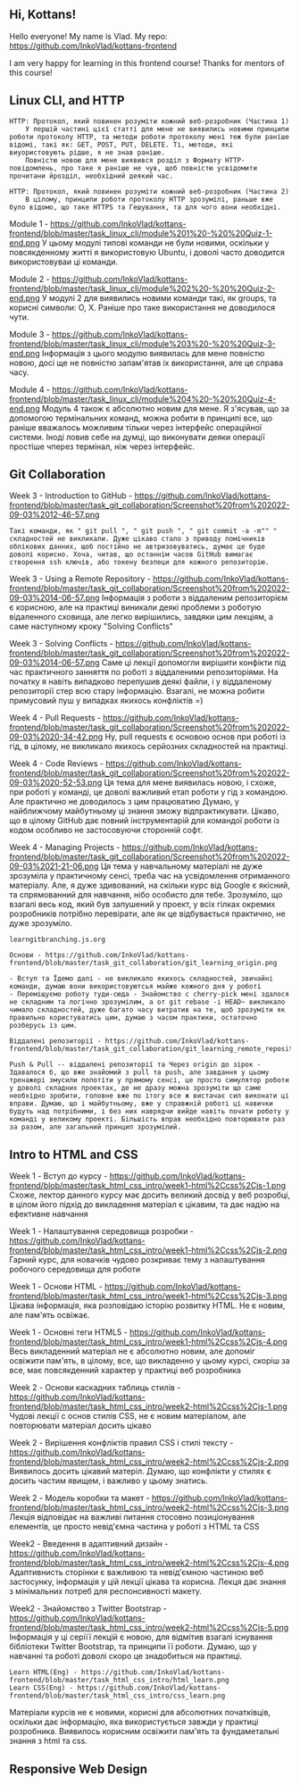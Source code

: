 ## Hi, Kottans!
Hello everyone! My name is Vlad. My repo: https://github.com/InkoVlad/kottans-frontend

I am very happy for learning in this frontend course! Thanks for mentors of this course!


## Linux CLI, and HTTP

	HTTP: Протокол, який повинен розуміти кожний веб-розробник (Частина 1)
		У першій частині цієї статті для мене не виявились новими принципи роботи протоколу HTTP, та методи роботи протоколу мені теж були раніше відомі, такі як: GET, POST, PUT, DELETE. Ті, методи, які виуористовують рідше, я не знав раніше.
		Повністю новою для мене виявився розділ з Формату HTTP-повідомлень, про таке я раніше не чув, щоб повністю усвідомити прочитани йрозділ, необхідний деякий час.
		
	HTTP: Протокол, який повинен розуміти кожний веб-розробник (Частина 2)
		В цілому, принципи роботи протоколу HTTP зрозумілі, раньше вже було відомо, що таке HTTPS та Гешування, та для чого вони необхідні.

Module 1 - https://github.com/InkoVlad/kottans-frontend/blob/master/task_linux_cli/module%201%20-%20%20Quiz-1-end.png
	У цьому модулі типові команди не були новими, оскільки у повсякденному житті я використовую Ubuntu, і доволі часто доводится використовуваи ці команди.

Module 2 - https://github.com/InkoVlad/kottans-frontend/blob/master/task_linux_cli/module%202%20-%20%20Quiz-2-end.png
	У модулі 2 для виявились новими команди такі, як groups, та корисні символи: O, X. Раніше про таке використання не доводилося чути.
	
Module 3 - https://github.com/InkoVlad/kottans-frontend/blob/master/task_linux_cli/module%203%20-%20%20Quiz-3-end.png
	Інформація з цього модулю виявилась для мене повністю новою, досі ще не повністю запам'ятав іх використання, але це справа часу.
	
Module 4 - https://github.com/InkoVlad/kottans-frontend/blob/master/task_linux_cli/module%204%20-%20%20Quiz-4-end.png
	Модуль 4 також є абсолютно новим для мене. Я з'ясував, що за допомогою термінальних команд, можна робити в принципі все, що раніше вважалось можливим тільки через інтерфейс операційної системи. Іноді ловив себе на думці, що виконувати деяки операції простіше чперез термінал, ніж через інтерфейс. 


## Git Collaboration

Week 3 - Introduction to GitHub - https://github.com/InkoVlad/kottans-frontend/blob/master/task_git_collaboration/Screenshot%20from%202022-09-03%2012-46-57.png
		
	Такі команди, як " git pull ", " git push ", " git commit -a -m"" " складностей не викликали. Дуже цікаво стало з приводу помічників облікових данних, щоб постійно не автризовуватись, думає це буде доволі корисно. Хоча, читав, що останнім часов GitHub вимагає створення ssh ключів, або токену безпеци для кожного репозиторію. 

Week 3 - Using a Remote Repository - https://github.com/InkoVlad/kottans-frontend/blob/master/task_git_collaboration/Screenshot%20from%202022-09-03%2014-06-57.png
	Інформація з роботи з віддаленим репозиторієм є корисною, але на практиці виникали деякі проблеми з роботую відаленного сховища, але легко вирішились, завдяки цим лекціям, а саме наступному кроку "Solving Conflicts"

Week 3 - Solving Conflicts - https://github.com/InkoVlad/kottans-frontend/blob/master/task_git_collaboration/Screenshot%20from%202022-09-03%2014-06-57.png
	Саме ці лекції допомогли вирішити конфікти під час практичного занняття по роботі з віддаленими репозиторіями. На початку я навіть випадково перепушив деякі файли, і у віддаленому репозиторії стер всю стару інформацію. Взагалі, не можна робити примусовий пуш у випадках якихось конфліктів =)

Week 4 - Pull Requests - https://github.com/InkoVlad/kottans-frontend/blob/master/task_git_collaboration/Screenshot%20from%202022-09-03%2020-34-42.png
	Ну, pull requests є основою основ при роботі із гід, в цілому, не викликало якихось серйозних складностей на практиці.
	
Week 4 - Code Reviews - https://github.com/InkoVlad/kottans-frontend/blob/master/task_git_collaboration/Screenshot%20from%202022-09-03%2020-52-53.png
	Ця тема для мене виявилась новою, і схоже, при роботі у команді, це доволі важливий етап роботи у гід з командою. Але практично не доводилось з цим працюватию Думаю, у найближчому майбутньому ці знання зможу відпрактикувати. Цікаво, що в цілому GitHub дає повний інструментарій для командої роботи із кодом особливо не застосовуючи сторонній софт.

Week 4 - Managing Projects - https://github.com/InkoVlad/kottans-frontend/blob/master/task_git_collaboration/Screenshot%20from%202022-09-03%2021-21-06.png
	Ця тема у навчальному матеріалі не дуже зрозуміла у практичному сенсі, треба час на усвідомлення отриманного матеріалу. Але, я дуже здивований, на скільки курс від Google є якісний, та спрямованний для навчання, нібо особисто для тебе. 
	Зрозуміло, що взагалі весь код, який був запушений у проект, у всіх гілках окремих розробників потрібно перевірати, але як це відбувається практично, не дуже зрозуміло.


	learngitbranching.js.org
	
	Основи - https://github.com/InkoVlad/kottans-frontend/blob/master/task_git_collaboration/git_learning_origin.png
	
	- Вступ та Їдемо далі - не викликало якихось складностей, звичайні команди, думаю вони використовуютсья майже кожного дня у роботі
	- Переміщуємо роботу туди-сюда - Знайомство с cherry-pick мені здалося не складним та логічно зрозумілим, а от git rebase -i HEAD~ викликало чимало складностей, дуже багато часу витратив на те, щоб зрозуміти як правильно користуватись цим, думаю з часом практики, остаточно розберусь із цим.
	
	Віддалені репозиторії - https://github.com/InkoVlad/kottans-frontend/blob/master/task_git_collaboration/git_learning_remote_repositories.png
	
	Push & Pull -- віддалені репозиторії та Через origin до зірок - Здавалося б, що вже знайомий з pull та push, але завдання у цьому тренажері змусили попотіти у прямому сенсі, це просто симулятор роботи у доволі складних проектах, де не дразу можна зрозуміти що саме необхідно зробити, головне вже по ітогу все ж вистачає сил виконати ці вправи. Думаю, що і майбутньому, вже у справжній роботі ці навички будуть над потрібними, і без них наврядчи вийде навіть почати роботу у команді у великому проекті. Більшість вправ необхідно повторювати раз за разом, але загальний принцип зрозумілий.


## Intro to HTML and CSS

Week 1 - Вступ до курсу - https://github.com/InkoVlad/kottans-frontend/blob/master/task_html_css_intro/week1-html%2Ccss%2Cjs-1.png
	Схоже, лектор данного курсу має досить великий досвід у веб розробці, в цілом його підхід до викладення матеріал є цікавим, та дає надію на ефективне навчання 

Week 1 - Налаштування середовища розробки - https://github.com/InkoVlad/kottans-frontend/blob/master/task_html_css_intro/week1-html%2Ccss%2Cjs-2.png
	Гарний курс, для новачків чудово розкриває тему з налаштування робочого середовища для роботи
	

Week 1 - Основи HTML - https://github.com/InkoVlad/kottans-frontend/blob/master/task_html_css_intro/week1-html%2Ccss%2Cjs-3.png
	Цікава інформація, яка розповідаю історію розвитку HTML. Не є новим, але пам'ять освіжає. 

Week 1 - Основні теги HTML5 - https://github.com/InkoVlad/kottans-frontend/blob/master/task_html_css_intro/week1-html%2Ccss%2Cjs-4.png
	Весь викладенний матеріал не є абсолютно новим, але допоміг освіжити пам'ять, в цілому, все, що викладенно у цьому курсі, скоріш за все, має повсякденний характер у практиці веб розробника
	
	
Week 2 - Основи каскадних таблиць стилів - https://github.com/InkoVlad/kottans-frontend/blob/master/task_html_css_intro/week2-html%2Ccss%2Cjs-1.png
	Чудові лекції с основ стилів CSS, не є новим матеріалом, але повторювати матеріал досить цікаво
	
Week 2 - Вирішення конфліктів правил CSS і стилі тексту - https://github.com/InkoVlad/kottans-frontend/blob/master/task_html_css_intro/week2-html%2Ccss%2Cjs-2.png
	Виявилось досить цікавий матеріл. Думаю, що конфлікти у стилях є досить частим явищем, і важливо у цьому знатись.
	
Week 2 - Модель коробки та макет - https://github.com/InkoVlad/kottans-frontend/blob/master/task_html_css_intro/week2-html%2Ccss%2Cjs-3.png
	Лекція відповідає на важливі питання стосовно позиціонування елементів, це просто невід'ємна частина у роботі з HTML та CSS
	
Week2 - Введення в адаптивний дизайн - https://github.com/InkoVlad/kottans-frontend/blob/master/task_html_css_intro/week2-html%2Ccss%2Cjs-4.png
	Адаптивнисть сторінки є важливою та невід'ємною частиною веб застосунку, інформація у цій лекції цікава та корисна. Лекця дає знання з мінімальних потреб для респонсивності макету.
	
Week2 - Знайомство з Twitter Bootstrap - https://github.com/InkoVlad/kottans-frontend/blob/master/task_html_css_intro/week2-html%2Ccss%2Cjs-5.png
	Інформація у ці серіїї лекцій є новою, для відмітив взагалі існування бібліотеки Twitter Bootstrap, та принципи її роботи. Думаю, що у навчанні та роботі доволі скоро це знадобиться на практиці.

	
	Learn HTML(Eng) - https://github.com/InkoVlad/kottans-frontend/blob/master/task_html_css_intro/html_learn.png
	Learn CSS(Eng) - https://github.com/InkoVlad/kottans-frontend/blob/master/task_html_css_intro/css_learn.png
	
Матеріали курсів не є новими, корисні для абсолютних початківців, оскільки дає інформацію, яка використується завжди у практиці розробника. Виявилось корисним освіжити пам'ять та фундаметальні знання з html та css.


## Responsive Web Design













	

